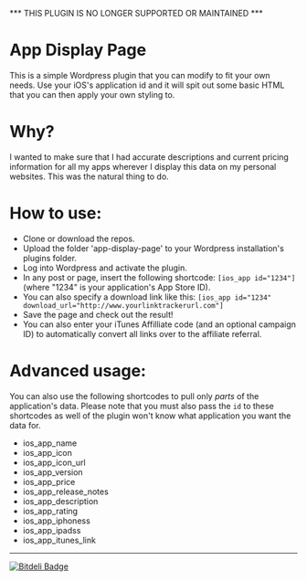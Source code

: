 *** THIS PLUGIN IS NO LONGER SUPPORTED OR MAINTAINED ***

# App Display Page

This is a simple Wordpress plugin that you can 
modify to fit your own needs. Use your iOS's 
application id and it will spit out some basic HTML 
that you can then apply your own styling to.

# Why?

I wanted to make sure that I had accurate
descriptions and current pricing information
for all my apps wherever I display this data
on my personal websites. This was the natural
thing to do.

# How to use:

* Clone or download the repos.
* Upload the folder 'app-display-page' to your Wordpress installation's plugins folder.
* Log into Wordpress and activate the plugin.
* In any post or page, insert the following shortcode: ```[ios_app id="1234"]``` (where "1234" is your application's App Store ID).
* You can also specify a download link like this: ```[ios_app id="1234" download_url="http://www.yourlinktrackerurl.com"]```
* Save the page and check out the result!
* You can also enter your iTunes Affilliate code (and an optional campaign ID) to automatically convert all links over to the affiliate referral.

# Advanced usage:

You can also use the following shortcodes to pull only _parts_ of the
application's data. Please note that you must also pass the ```id``` to 
these shortcodes as well of the plugin won't know what application you
want the data for.

* ios_app_name
* ios_app_icon
* ios_app_icon_url
* ios_app_version
* ios_app_price
* ios_app_release_notes
* ios_app_description
* ios_app_rating
* ios_app_iphoness
* ios_app_ipadss
* ios_app_itunes_link

---
[![Bitdeli Badge](https://d2weczhvl823v0.cloudfront.net/markrickert/app-display-page/trend.png)](https://bitdeli.com/free "Bitdeli Badge")
